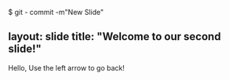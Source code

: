 $ git - commit -m"New Slide"

layout: slide
title: "Welcome to our second slide!"
---
Hello, 
Use the left arrow to go back!
